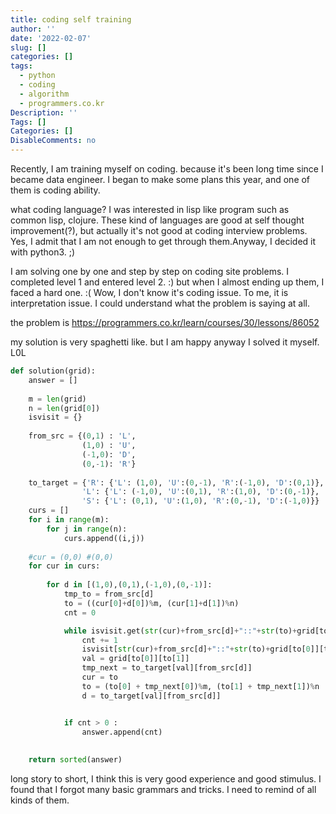 ```yaml
---
title: coding self training
author: ''
date: '2022-02-07'
slug: []
categories: []
tags:
  - python
  - coding
  - algorithm
  - programmers.co.kr
Description: ''
Tags: []
Categories: []
DisableComments: no
---
```


Recently, I am training myself on coding. because it's been long time since I became data engineer. I began to make some plans this year, and one of them is coding ability. 

what coding language? I was interested in lisp like program such as common lisp, clojure. These kind of languages are good at self thought improvement(?), but actually it's not good at coding interview problems. Yes, I admit that I am not enough to get through them.Anyway, I decided it with python3. ;) 

I am solving one by one and step by step on coding site problems. I completed level 1 and entered level 2. :) but when I almost ending up them, I faced a hard one. :( Wow, I don't know it's coding issue. To me, it is interpretation issue. I could understand what the problem is saying at all. 

the problem is 
https://programmers.co.kr/learn/courses/30/lessons/86052

my solution is very spaghetti like. but I am happy anyway I solved it myself. L0L 


```python 
def solution(grid):
    answer = []
  
    m = len(grid)
    n = len(grid[0])
    isvisit = {}
    
    from_src = {(0,1) : 'L',
                (1,0) : 'U',
                (-1,0): 'D',
                (0,-1): 'R'}
    
    to_target = {'R': {'L': (1,0), 'U':(0,-1), 'R':(-1,0), 'D':(0,1)},
                'L': {'L': (-1,0), 'U':(0,1), 'R':(1,0), 'D':(0,-1)},
                'S': {'L': (0,1), 'U':(1,0), 'R':(0,-1), 'D':(-1,0)}}
    curs = []
    for i in range(m):
        for j in range(n):
            curs.append((i,j))
    
    #cur = (0,0) #(0,0)
    for cur in curs:
        
        for d in [(1,0),(0,1),(-1,0),(0,-1)]:
            tmp_to = from_src[d]
            to = ((cur[0]+d[0])%m, (cur[1]+d[1])%n)
            cnt = 0

            while isvisit.get(str(cur)+from_src[d]+"::"+str(to)+grid[to[0]][to[1]], 0) == 0:
                cnt += 1
                isvisit[str(cur)+from_src[d]+"::"+str(to)+grid[to[0]][to[1]]] = 1            
                val = grid[to[0]][to[1]]
                tmp_next = to_target[val][from_src[d]]
                cur = to
                to = (to[0] + tmp_next[0])%m, (to[1] + tmp_next[1])%n
                d = to_target[val][from_src[d]]            


            if cnt > 0 :
                answer.append(cnt)
            
    
    return sorted(answer)
```


long story to short, I think this is very good experience and good stimulus. I found that I forgot many basic grammars and tricks. I need to remind of all kinds of them. 


